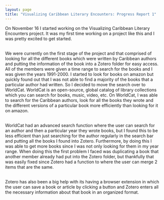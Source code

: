 ```yaml
---
layout: page
title: "Visualizing Caribbean Literary Encounters: Progress Report 1"
---
```


<!-- wp:paragraph -->
<p>On November 16 I started working on the Visualizing Caribbean Literary Encounters project. It was my first time working on a project like this and I was pretty excited to get started.</p>
<!-- /wp:paragraph -->

<!-- wp:paragraph -->
<p><br>We were currently on the first stage of the project and that comprised of looking for all the different books which were written by Caribbean authors and putting the information of the book into a Zotero folder for easy access. All of the members were given a time range to search for the books and I was given the years 1991-2000. I started to look for books on amazon but quickly found out that I was not able to find a majority of the books that a particular author had written. So I decided to move the search over to WorldCat. WorldCat is an open-source, global catalog of library collections which you can search for books, music, video, etc. On WorldCat, I was able to search for the Caribbean authors, look for all the books they wrote and the different versions of a particular book more efficiently than looking for it on amazon.</p>
<!-- /wp:paragraph -->

<!-- wp:paragraph -->
<p><br>WorldCat had an advanced search function where the user can search for an author and then a particular year they wrote books, but I found this to be less efficient than just searching for the author regularly in the search bar and putting all the books I found into Zotero. Furthermore, by doing this I was able to get more books since I was not only looking for them in my year range. When doing this the first problem I faced was duplicating a book that another member already had put into the Zotero folder, but thankfully that was easily fixed since Zotero had a function to where the user can merge 2 items that are the same.</p>
<!-- /wp:paragraph -->

<!-- wp:paragraph -->
<p><br>Zotero has also been a big help with its having a browser extension in which the user can save a book or article by clicking a button and Zotero enters all the necessary information about that book in an organized format.</p>
<!-- /wp:paragraph -->
